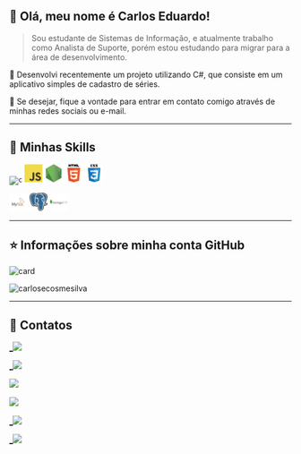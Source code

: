 ## 💜 Olá, meu nome é <strong>Carlos Eduardo!</strong>

> Sou estudante de Sistemas de Informação, e atualmente trabalho como Analista de Suporte, porém estou estudando para migrar para a área de desenvolvimento.

🔭 Desenvolvi recentemente um projeto utilizando C#, que consiste em um aplicativo simples de cadastro de séries.

💬 Se desejar, fique a vontade para entrar em contato comigo através de minhas redes sociais ou e-mail.

----

## 🚀 Minhas Skills

<code><img height="32" src="https://cdn.iconscout.com/icon/free/png-512/c-programming-569564.png" alt="c"/></code>
<code><img height="32" src="https://raw.githubusercontent.com/github/explore/80688e429a7d4ef2fca1e82350fe8e3517d3494d/topics/javascript/javascript.png" alt="Javascript"/></code>
<code><img height="32" src="https://raw.githubusercontent.com/github/explore/80688e429a7d4ef2fca1e82350fe8e3517d3494d/topics/nodejs/nodejs.png" alt="Nodejs"/></code>
<code><img height="32" src="https://raw.githubusercontent.com/github/explore/80688e429a7d4ef2fca1e82350fe8e3517d3494d/topics/html/html.png" alt="HTML5"/></code>
<code><img height="32" src="https://raw.githubusercontent.com/github/explore/80688e429a7d4ef2fca1e82350fe8e3517d3494d/topics/css/css.png" alt="CSS"/></code>

<code><img height="32" src="https://raw.githubusercontent.com/github/explore/80688e429a7d4ef2fca1e82350fe8e3517d3494d/topics/mysql/mysql.png" alt="MySQL"/></code>
<code><img height="32" src="https://raw.githubusercontent.com/github/explore/80688e429a7d4ef2fca1e82350fe8e3517d3494d/topics/postgresql/postgresql.png" alt="PostegreSQL"/></code>
<code><img height="32" src="https://raw.githubusercontent.com/github/explore/80688e429a7d4ef2fca1e82350fe8e3517d3494d/topics/mongodb/mongodb.png" alt="MongoDB"/></code>

---

## ⭐ Informações sobre minha conta GitHub
 ![card](https://github-readme-stats.vercel.app/api?username=carlosecosmesilva&theme=dark)

 ![carlosecosmesilva](https://github-readme-stats.vercel.app/api/top-langs/?username=carlosecosmesilva&hide=html&layout=compact&theme=dark)



---

## 📱 Contatos

[_<img src="https://img.shields.io/badge/Microsoft_Outlook-0078D4?style=for-the-badge&logo=microsoft-outlook&logoColor=white&link=">](mailto:carlos.eduardo.cs@outlook.com)

[_<img src="https://img.shields.io/badge/linkedin-%230077B5.svg?&style=for-the-badge&logo=linkedin&logoColor=white" />](https://www.linkedin.com/in/carlosecdasilva/) 

[  <img src="https://img.shields.io/badge/WhatsApp-25D366?style=for-the-badge&logo=whatsapp&logoColor=white&link="/>](https://api.whatsapp.com/send?phone=5521964935650)

[  <img src="https://img.shields.io/badge/Facebook-1877F2?style=for-the-badge&logo=facebook&logoColor=white&link=">](https://www.facebook.com/carlosecosmedasilva/)

[_<img src="https://img.shields.io/badge/Instagram-E4405F?style=for-the-badge&logo=instagram&logoColor=white&link=">](https://www.instagram.com/caduusilva/)

[_<img src="https://img.shields.io/badge/twitter-%231DA1F2.svg?&style=for-the-badge&logo=twitter&logoColor=white" />](https://twitter.com/ce_siilva)

